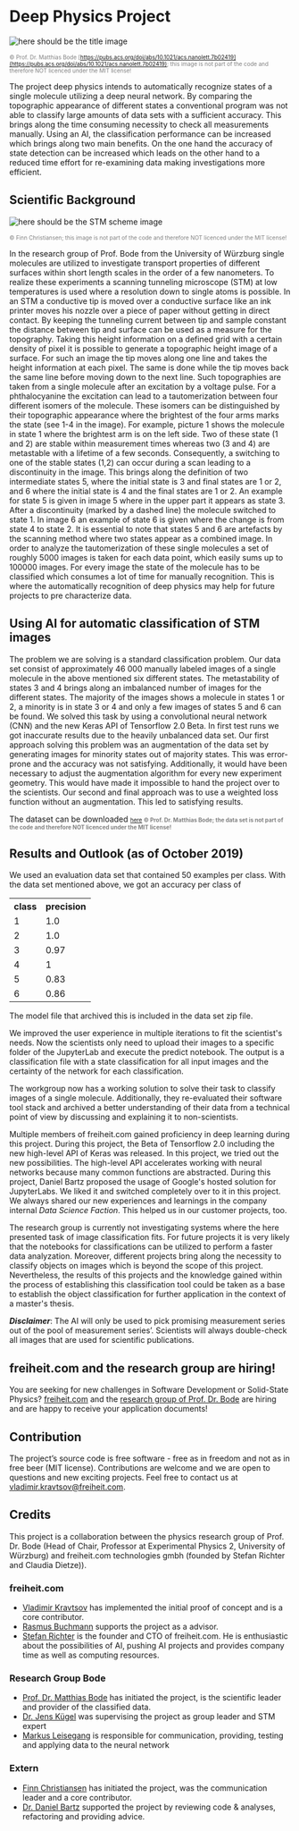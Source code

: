 ﻿# Deep Physics Project

![here should be the title image](https://drive.google.com/uc?export=view&id=18Rav-9Tn1vF79QdQnNVqPMIie87F9ZSN)

<span style="font-size:10px; color:Gray">	&copy; Prof. Dr. Matthias Bode [https://pubs.acs.org/doi/abs/10.1021/acs.nanolett.7b02419](https://pubs.acs.org/doi/abs/10.1021/acs.nanolett.7b02419); this image is not part of the code and therefore NOT licenced under the MIT license!</span>


The project deep physics intends to automatically recognize states of a single molecule utilizing a deep neural network. By comparing the topographic appearance of different states a conventional program was not able to classify large amounts of data sets with a sufficient accuracy. This brings along the time consuming necessity to check all measurements manually. Using an AI, the classification performance can be increased which brings along two main benefits. On the one hand the accuracy of state detection can be increased which leads on the other hand to a reduced time effort for re-examining data making investigations more efficient.
 
## Scientific Background

![here should be the STM scheme image](https://drive.google.com/uc?export=view&id=1maOIoenKDaRCJpgdaQ2Pv5Y1sCYaluiM)

<span style="font-size:10px; color:Gray">	&copy; Finn Christiansen; this image is not part of the code and therefore NOT licenced under the MIT license!</span>


In the research group of Prof. Bode from the University of Würzburg single molecules are utilized to investigate transport properties of different surfaces within short length scales in the order of a few nanometers. To realize these experiments a scanning tunneling microscope (STM) at low temperatures is used where a resolution down to single atoms is possible. In an STM a conductive tip is moved over a conductive surface like an ink printer moves his nozzle over a piece of paper without getting in direct contact. By keeping the tunneling current between tip and sample constant the distance between tip and surface can be used as a measure for the topography. Taking this height information on a defined grid with a certain density of pixel it is possible to generate a topographic height image of a surface. For such an image the tip moves along one line and takes the height information at each pixel. The same is done while the tip moves back the same line before moving down to the next line. 
Such topographies are taken from a single molecule after an excitation by a voltage pulse. For a phthalocyanine the excitation can lead to a tautomerization between four different isomers of the molecule. These isomers can be distinguished by their topographic appearance where the brightest of the four arms marks the state (see 1-4 in the image). For example, picture 1 shows the molecule in state 1 where the brightest arm is on the left side. Two of these state (1 and 2) are stable within measurement times whereas two (3 and 4) are metastable with a lifetime of a few seconds. Consequently, a switching to one of the stable states (1,2) can occur during a scan leading to a discontinuity in the image. This brings along the definition of two intermediate states 5, where the initial state is 3 and final states are 1 or 2, and 6 where the initial state is 4 and the final states are 1 or 2. An example for state 5 is given in image 5 where in the upper part it appears as state 3. After a discontinuity (marked by a dashed line) the molecule switched to state 1. In image 6 an example of state 6 is given where the change is from state 4 to state 2. It is essential to note that states 5 and 6 are artefacts by the scanning method where two states appear as a combined image.
In order to analyze the tautomerization of these single molecules a set of roughly 5000 images is taken for each data point, which easily sums up to 100000 images. For every image the state of the molecule has to be classified which consumes a lot of time for manually recognition. This is where the automatically recognition of deep physics may help for future projects to pre characterize data.




## Using AI for automatic classification of STM images

The problem we are solving is a standard classification problem. Our data set consist of approximately 46 000 manually labeled images of a single molecule in the above mentioned six different states. The metastability of states 3 and 4 brings along an imbalanced number of images for the different states. The majority of the images shows a molecule in states 1 or 2, a minority is in state 3 or 4 and only a few images of states 5 and 6 can be found. 
We solved this task by using a convolutional neural network (CNN) and the new Keras API of Tensorflow 2.0 Beta. In first test runs we got inaccurate results due to the heavily unbalanced data set. Our first approach solving this problem was an augmentation of the data set by generating images for minority states out of majority states. This was error-prone and the accuracy was not satisfying. Additionally, it would have been necessary to adjust the augmentation algorithm for every new experiment geometry. This would have made it impossible to hand the project over to the scientists. Our second and final approach was to use a weighted loss function without an augmentation. This led to satisfying results.  
 
The dataset can be downloaded <span style="font-size:10px; color:Gray"> <a href="https://drive.google.com/uc?export=view&id=10Xs5CfXk2qZVYJDy5TMahj1KvcZz1nfE">here</a> <b>&copy; Prof. Dr. Matthias Bode; the data set is not part of the code and therefore NOT licenced under the MIT license! </b></span>



## Results and Outlook (as of October 2019)

We used an evaluation data set that contained 50 examples per class. With the data set mentioned above, we got an accuracy per class of

<table style="width:50%">
  <tr>
    <th>class</th>
    <th>precision</th>
  </tr>
  <tr>
    <td>1</td>
    <td>1.0</td>
  </tr>
  <tr>
    <td>2</td>
    <td>1.0</td>
  </tr>
  <tr>
    <td>3</td>
    <td>0.97</td>
  </tr>
  <tr>
    <td>4</td>
    <td>1</td>
  </tr>
  <tr>
    <td>5</td>
    <td>0.83</td>
  </tr>
  <tr>
    <td>6</td>
    <td>0.86</td>
  </tr>
</table>

The model file that archived this is included in the data set zip file. 

We improved the user experience in multiple iterations to fit the scientist's needs. Now the scientists only need to upload their images to a specific folder of the JupyterLab and execute the predict notebook. The output is a classification file with a state classification for all input images and the certainty of the network for each classification.

The workgroup now has a working solution to solve their task to classify images of a single molecule. Additionally, they re-evaluated their software tool stack and archived a better understanding of their data from a technical point of view by discussing and explaining it to non-scientists.

Multiple members of freiheit.com gained proficiency in deep learning during this project. During this project, the Beta of Tensorflow 2.0 including the new high-level API of Keras was released. In this project, we tried out the new possibilities. The high-level API accelerates working with neural networks because many common functions are abstracted. During this project, Daniel Bartz proposed the usage of Google's hosted solution for JupyterLabs. We liked it and switched completely over to it in this project. We always shared our new experiences and learnings in the company internal _Data Science Faction_. This helped us in our customer projects, too.

The research group is currently not investigating systems where the here presented task of image classification fits. For future projects it is very likely that the notebooks for classifications can be utilized to perform a faster data analyzation. Moreover, different projects bring along the necessity to classify objects on images which is beyond the scope of this project. Nevertheless, the results of this projects and the knowledge gained within the process of establishing this classification tool could be taken as a base to establish the object classification for further application in the context of a master's thesis.


  
_**Disclaimer**_: The AI will only be used to pick promising measurement series out of the pool of measurement series’. Scientists will always double-check all images that are used for scientific publications.


## freiheit.com and the research group are hiring!

You are seeking for new challenges in Software Development or Solid-State Physics? [freiheit.com](https://hire.withgoogle.com/public/jobs/freiheitcom/view/P_AAAAABkAAAoDBd5NKppMHl?trackingTag=gitHub) and the [research group of Prof. Dr. Bode](https://www.physik.uni-wuerzburg.de/ep2/home/) are hiring and are happy to receive your application documents!

## Contribution

The project’s source code is free software - free as in freedom and not as in free beer (MIT license). Contributions are welcome and we are open to questions and new exciting projects. Feel free to contact us at vladimir.kravtsov@freiheit.com.

## Credits

This project is a collaboration between the physics research group of Prof. Dr. Bode (Head of Chair, Professor at Experimental Physics 2, University of Würzburg) and freiheit.com technologies gmbh (founded by Stefan Richter and Claudia Dietze)).

### freiheit.com

- [Vladimir Kravtsov](https://github.com/vladhc) has implemented the initial proof of concept and is a core contributor.
- [Rasmus Buchmann](github.com/rbuchmann) supports the project as a advisor.
- [Stefan Richter](https://www.linkedin.com/in/smartrevolution/) is the founder and CTO of freiheit.com. He is enthusiastic about the possibilities of AI, pushing AI projects  and provides company time as well as computing resources.

### Research Group Bode

- [Prof. Dr. Matthias Bode](https://www.physik.uni-wuerzburg.de/ep2/team/prof-dr-matthias-bode/) has initiated the project, is the scientific leader and provider of the classified data.
- [Dr. Jens Kügel](https://www.physik.uni-wuerzburg.de/ep2/team/dr-jens-kuege) was supervising the project as group leader and STM expert
- [Markus Leisegang](https://www.physik.uni-wuerzburg.de/ep2/team/markus-leisegang/) is responsible for communication, providing, testing and applying data to the neural network

### Extern

- [Finn Christiansen](https://www.xing.com/profile/Finn_Christiansen3/) has initiated the project, was the communication leader and a core contributor.
- [Dr. Daniel Bartz](https://www.linkedin.com/in/bartzdaniel/) supported the project by reviewing code & analyses, refactoring and providing advice.
